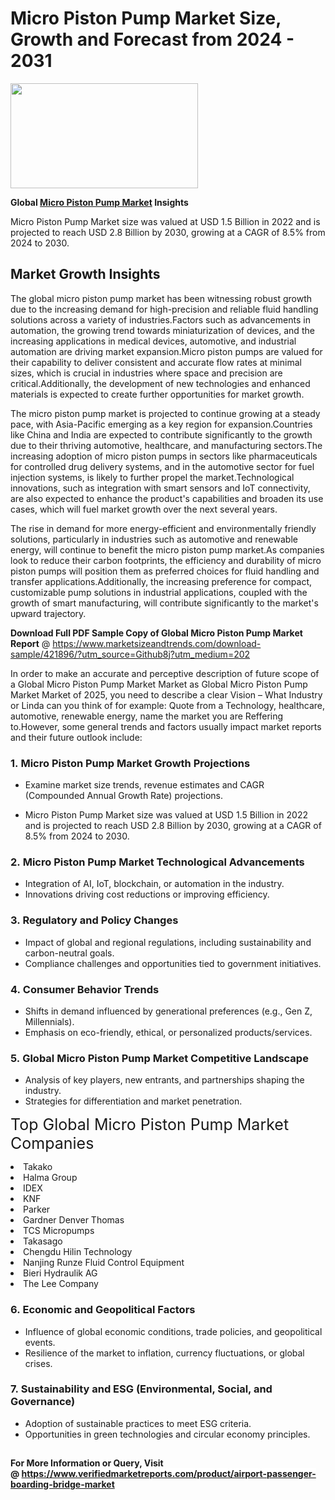 <H1>Micro Piston Pump Market Size, Growth and Forecast from 2024 - 2031</H1><img class="aligncenter size-medium wp-image-584254" src="https://thirdeyenews.in/wp-content/uploads/2024/09/Global-Market-Research-300x168.jpeg" alt="" width="300" height="168" /><p><strong>Global&nbsp;<a href="https://www.marketsizeandtrends.com/download-sample/421896/?utm_source=Github8j?utm_medium=202">Micro Piston Pump Market</a> Insights</strong></p><p>Micro Piston Pump Market size was valued at USD 1.5 Billion in 2022 and is projected to reach USD 2.8 Billion by 2030, growing at a CAGR of 8.5% from 2024 to 2030.</p><p><h2>Market Growth Insights</h2> <p>The global micro piston pump market has been witnessing robust growth due to the increasing demand for high-precision and reliable fluid handling solutions across a variety of industries.Factors such as advancements in automation, the growing trend towards miniaturization of devices, and the increasing applications in medical devices, automotive, and industrial automation are driving market expansion.Micro piston pumps are valued for their capability to deliver consistent and accurate flow rates at minimal sizes, which is crucial in industries where space and precision are critical.Additionally, the development of new technologies and enhanced materials is expected to create further opportunities for market growth.</p> <p>The micro piston pump market is projected to continue growing at a steady pace, with Asia-Pacific emerging as a key region for expansion.Countries like China and India are expected to contribute significantly to the growth due to their thriving automotive, healthcare, and manufacturing sectors.The increasing adoption of micro piston pumps in sectors like pharmaceuticals for controlled drug delivery systems, and in the automotive sector for fuel injection systems, is likely to further propel the market.Technological innovations, such as integration with smart sensors and IoT connectivity, are also expected to enhance the product's capabilities and broaden its use cases, which will fuel market growth over the next several years.</p> <p>The rise in demand for more energy-efficient and environmentally friendly solutions, particularly in industries such as automotive and renewable energy, will continue to benefit the micro piston pump market.As companies look to reduce their carbon footprints, the efficiency and durability of micro piston pumps will position them as preferred choices for fluid handling and transfer applications.Additionally, the increasing preference for compact, customizable pump solutions in industrial applications, coupled with the growth of smart manufacturing, will contribute significantly to the market's upward trajectory.</p> <p><span class=""><strong>Download Full PDF Sample Copy of Global Micro Piston Pump Market Report</strong> @ <a href="https://www.marketsizeandtrends.com/download-sample/421896/?utm_source=Github8j?utm_medium=202" target="_blank">https://www.marketsizeandtrends.com/download-sample/421896/?utm_source=Github8j?utm_medium=202</a></span></p><p>In order to make an accurate and perceptive description of future scope of a Global&nbsp;Micro Piston Pump Market Market as Global&nbsp;Micro Piston Pump Market Market of 2025, you need to describe a clear Vision &ndash; What Industry or Linda can you think of for example: Quote from a Technology, healthcare, automotive, renewable energy, name the market you are Reffering to.However, some general trends and factors usually impact market reports and their future outlook include:</p><h3>1.&nbsp;<strong>Micro Piston Pump Market Growth Projections</strong></h3><ul><li>Examine market size trends, revenue estimates and CAGR (Compounded Annual Growth Rate) projections.</li><li><p>Micro Piston Pump Market size was valued at USD 1.5 Billion in 2022 and is projected to reach USD 2.8 Billion by 2030, growing at a CAGR of 8.5% from 2024 to 2030.</p></li></ul><h3>2.&nbsp;<strong>Micro Piston Pump Market Technological Advancements</strong></h3><ul><li>Integration of AI, IoT, blockchain, or automation in the industry.</li><li>Innovations driving cost reductions or improving efficiency.</li></ul><h3>3.&nbsp;<strong>Regulatory and Policy Changes</strong></h3><ul><li>Impact of global and regional regulations, including sustainability and carbon-neutral goals.</li><li>Compliance challenges and opportunities tied to government initiatives.</li></ul><h3>4.&nbsp;<strong>Consumer Behavior Trends</strong></h3><ul><li>Shifts in demand influenced by generational preferences (e.g., Gen Z, Millennials).</li><li>Emphasis on eco-friendly, ethical, or personalized products/services.</li></ul><h3>5.&nbsp;<strong>Global Micro Piston Pump Market Competitive Landscape</strong></h3><ul><li>Analysis of key players, new entrants, and partnerships shaping the industry.</li><li>Strategies for differentiation and market penetration.</li></ul><p data-pm-slice="1 1 []"><span style="color: inherit; font-family: inherit; font-size: 25px;">Top Global Micro Piston Pump Market Companies</span></p><div class="" data-test-id=""><p><li>Takako</li><li> Halma Group</li><li> IDEX</li><li> KNF</li><li> Parker</li><li> Gardner Denver Thomas</li><li> TCS Micropumps</li><li> Takasago</li><li> Chengdu Hilin Technology</li><li> Nanjing Runze Fluid Control Equipment</li><li> Bieri Hydraulik AG</li><li> The Lee Company</li></p></div><h3>6.&nbsp;<strong>Economic and Geopolitical Factors</strong></h3><ul><li>Influence of global economic conditions, trade policies, and geopolitical events.</li><li>Resilience of the market to inflation, currency fluctuations, or global crises.</li></ul><h3>7.&nbsp;<strong>Sustainability and ESG (Environmental, Social, and Governance)</strong></h3><ul><li>Adoption of sustainable practices to meet ESG criteria.</li><li>Opportunities in green technologies and circular economy principles.</li></ul><h2><strong style="font-size: 14px;">For More Information or Query, Visit @&nbsp;</strong><a style="background-color: #ffffff; font-size: 14px;" href="https://www.marketsizeandtrends.com/report/micro-piston-pump-market/" target="_blank">https://www.verifiedmarketreports.com/product/airport-passenger-boarding-bridge-market</a></h2>